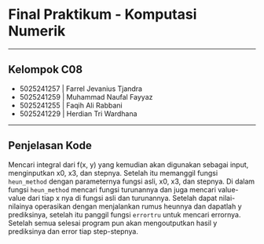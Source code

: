 # Final Praktikum - Komputasi Numerik
---
## Kelompok C08
* 5025241257 | Farrel Jevanius Tjandra
* 5025241259 | Muhammad Naufal Fayyaz
* 5025241255 | Faqih Ali Rabbani
* 5025241229 | Herdian Tri Wardhana
---
## Penjelasan Kode
Mencari integral dari f(x, y) yang kemudian akan digunakan sebagai input, menginputkan x0, x3, dan stepnya. Setelah itu memanggil fungsi `heun_method` dengan parameternya fungsi asli, x0, x3, dan stepnya. Di dalam fungsi `heun_method` mencari fungsi turunannya dan juga mencari value-value dari tiap x nya di fungsi asli dan turunannya. Setelah dapat nilai-nilainya operasikan dengan menjalankan rumus heunnya dan dapatlah y prediksinya, setelah itu panggil fungsi `errortru` untuk mencari errornya. Setelah semua selesai program pun akan mengoutputkan hasil y prediksinya dan error tiap step-stepnya.
